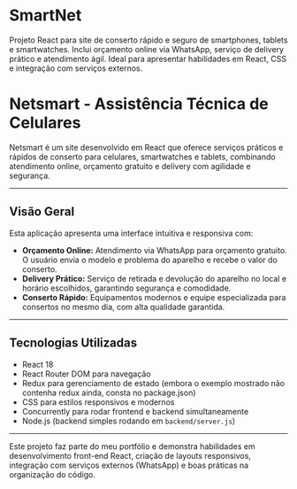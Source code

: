 # SmartNet
Projeto React para site de conserto rápido e seguro de smartphones, tablets e smartwatches. Inclui orçamento online via WhatsApp, serviço de delivery prático e atendimento ágil. Ideal para apresentar habilidades em React, CSS e integração com serviços externos.

# Netsmart - Assistência Técnica de Celulares

Netsmart é um site desenvolvido em React que oferece serviços práticos e rápidos de conserto para celulares, smartwatches e tablets, combinando atendimento online, orçamento gratuito e delivery com agilidade e segurança.

---

## Visão Geral

Esta aplicação apresenta uma interface intuitiva e responsiva com:

- **Orçamento Online:** Atendimento via WhatsApp para orçamento gratuito. O usuário envia o modelo e problema do aparelho e recebe o valor do conserto.
- **Delivery Prático:** Serviço de retirada e devolução do aparelho no local e horário escolhidos, garantindo segurança e comodidade.
- **Conserto Rápido:** Equipamentos modernos e equipe especializada para consertos no mesmo dia, com alta qualidade garantida.

---

## Tecnologias Utilizadas

- React 18
- React Router DOM para navegação
- Redux para gerenciamento de estado (embora o exemplo mostrado não contenha redux ainda, consta no package.json)
- CSS para estilos responsivos e modernos
- Concurrently para rodar frontend e backend simultaneamente
- Node.js (backend simples rodando em `backend/server.js`)

---

Este projeto faz parte do meu portfólio e demonstra habilidades em desenvolvimento front-end React, criação de layouts responsivos, integração com serviços externos (WhatsApp) e boas práticas na organização do código.

